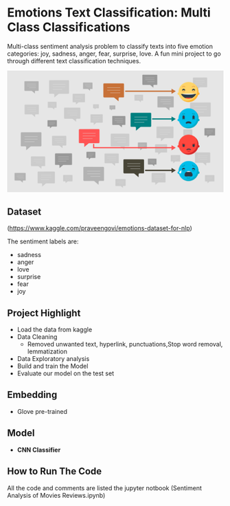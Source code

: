 # Emotions Text Classification: Multi Class Classifications 
Multi-class sentiment analysis problem to classify texts into five emotion categories: joy, sadness, anger, fear, surprise, love. A fun mini project to go through different text classification techniques.

![](images/emotions.png)

 

## Dataset
(https://www.kaggle.com/praveengovi/emotions-dataset-for-nlp)

The sentiment labels are:
- sadness
- anger
- love
- surprise
- fear
- joy

## Project Highlight
- Load the data from kaggle  
- Data Cleaning
  - Removed unwanted text, hyperlink, punctuations,Stop word removal, lemmatization 
- Data Exploratory analysis 
- Build and train the Model
- Evaluate our model on the test set

## Embedding 
- Glove pre-trained

## Model
- **CNN Classifier**


## How to Run The Code
All the code and comments are listed the jupyter notbook (Sentiment Analysis of Movies Reviews.ipynb)


